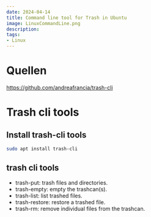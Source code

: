 ```yaml
---
date: 2024-04-14
title: Command line tool for Trash in Ubuntu
image: LinuxCommandLine.png
description: 
tags: 
- Linux
---
```


# Quellen
https://github.com/andreafrancia/trash-cli

# Trash cli tools
## Install trash-cli tools
~~~bash
sudo apt install trash-cli
~~~

## trash cli tools
- trash-put: trash files and directories. 
- trash-empty: empty the trashcan(s).
- trash-list: list trashed files.
- trash-restore: restore a trashed file.
- trash-rm: remove individual files from the trashcan.